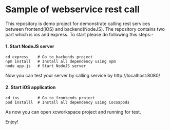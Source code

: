 # Sample of webservice rest call

This repository is demo project for demonstrate calling rest services between frontend(iOS) and backend(NodeJS).
The repository contains two part which is ios and express. To start please do following this steps:-

#### 1. Start NodeJS server

```
cd express    # Go to backends project
npm install   # Install all dependency using npm
node app.js   # Start NodeJS server
```

Now you can test your server by calling service by
http://localhost:8080/

#### 2. Start iOS application

```
cd ios        # Go to frontends project
pod installl  # Install all dependency using Cocoapods
```

As now you can open xcworkspace project and running for test.

Enjoy!
